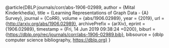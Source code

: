@article{DBLP:journals/corr/abs-1906-02989,
  author    = {Mital Kinderkhedia},
  title     = {Learning Representations of Graph Data - {A} Survey},
  journal   = {CoRR},
  volume    = {abs/1906.02989},
  year      = {2019},
  url       = {http://arxiv.org/abs/1906.02989},
  archivePrefix = {arXiv},
  eprint    = {1906.02989},
  timestamp = {Fri, 14 Jun 2019 09:38:24 +0200},
  biburl    = {https://dblp.org/rec/journals/corr/abs-1906-02989.bib},
  bibsource = {dblp computer science bibliography, https://dblp.org}
}
